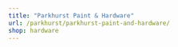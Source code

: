 ```yaml
---
title: "Parkhurst Paint & Hardware"
url: /parkhurst/parkhurst-paint-and-hardware/
shop: hardware
---
```

